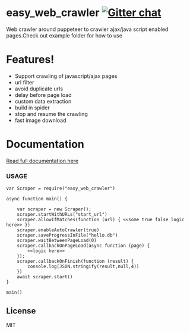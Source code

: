 # easy_web_crawler [![Gitter chat](https://badges.gitter.im/gitterHQ/gitter.png)](https://gitter.im/easy_web_crawler/Lobby)

Web crawler around puppeteer to crawler ajax/java script enabled pages.Check out example folder for how to use

# Features!

  - Support crawling of javascript/ajax pages
  - url filter
  - avoid duplicate urls
  - delay before page load
  - custom data extraction
  - build in spider
  - stop and resume the crawling
  - fast image download

# Documentation
[Read full documentation here](https://vivekg13186.github.io/easy_web_crawler/)


   
    
### USAGE

```
var Scraper = require("easy_web_crawler")

async function main() {

    var scraper = new Scraper();
    scraper.startWithURLs("start_url")
    scraper.allowIfMatches(function (url) { <<some true false logic here>> })
    scraper.enableAutoCrawler(true)
    scraper.saveProgressInFile("hello.db")
    scraper.waitBetweenPageLoad(0)
    scraper.callbackOnPageLoad(async function (page) {
        <<logic here>>
    });
    scraper.callbackOnFinish(function (result) {
        console.log(JSON.stringify(result,null,4))
    })
    await scraper.start()
}

main()

```



License
----

MIT
